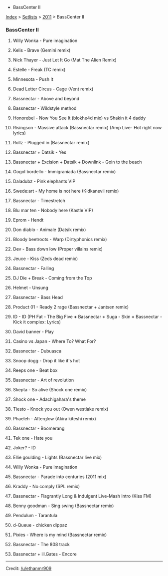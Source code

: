  * BassCenter II

[Index](https://www.reddit.com/r/bassnectar/wiki/index) >
[Setlists](https://www.reddit.com/r/bassnectar/wiki/interactive/setlists) >
[2011](https://www.reddit.com/r/bassnectar/wiki/interactive/setlists/2011) >
BassCenter II

### BassCenter II

  1. Willy Wonka - Pure imagination 

  2. Kelis - Brave (Gemini remix) 

  3. Nick Thayer - Just Let It Go (Mat The Alien Remix)

  4. Estelle - Freak (TC remix) 

  5. Minnesota - Push It 

  6. Dead Letter Circus - Cage (Vent remix) 

  7. Bassnectar - Above and beyond 

  8. Bassnectar - Wildstyle method 

  9. Honorebel - Now You See It (blokhe4d mix) vs Shakin it 4 daddy 

  10. Risingson - Massive attack (Bassnectar remix) (Amp Live- Hot right now lyrics)

  11. Rollz - Plugged in (Bassnectar remix) 

  12. Bassnectar + Datsik - Yes 

  13. Bassnectar + Excision + Datsik + Downlink - Goin to the beach 

  14. Gogol bordello - Immigraniada (Bassnectar remix) 

  15. Daladubz - Pink elephants VIP

  16. Swede:art - My home is not here (Kidkanevil remix) 

  17. Bassnectar - Timestretch 

  18. Blu mar ten - Nobody here (Kastle VIP) 

  19. Eprom - Hendt 

  20. Don diablo - Animale (Datsik remix) 

  21. Bloody beetroots - Warp (Dirtyphonics remix) 

  22. Dev - Bass down low (Proper villains remix) 

  23. Jeuce - Kiss (Zeds dead remix) 

  24. Bassnectar - Falling 

  25. DJ Die + Break - Coming from the Top 

  26. Helmet - Unsung 

  27. Bassnectar - Bass Head 

  28. Product 01 - Ready 2 rage (Bassnectar + Jantsen remix) 

  29. ID - ID (PH Fat - The Big Five **+** Bassnectar **+** Suga - Skin **+** Bassnectar - Kick it complex: Lyrics)

  30. David banner - Play 

  31. Casino vs Japan - Where To? What For? 

  32. Bassnectar - Dubuasca 

  33. Snoop dogg - Drop it like it's hot 

  34. Reeps one - Beat box 

  35. Bassnectar - Art of revolution 

  36. Skepta - So alive (Shock one remix) 

  37. Shock one - Adachigahara's theme 

  38. Tiesto - Knock you out (Owen westlake remix) 

  39. Phaeleh - Afterglow (Akira kiteshi remix) 

  40. Bassnectar - Boomerang 

  41. Tek one - Hate you 

  42. Joker? - ID 

  43. Ellie goulding - Lights (Bassnectar live mix) 

  44. Willy Wonka - Pure imagination 

  45. Bassnectar - Parade into centuries (2011 mix) 

  46. Kraddy - No comply (SPL remix) 

  47. Bassnectar - Flagrantly Long & Indulgent Live-Mash Intro (Kiss FM)

  48. Benny goodman - Sing swing (Bassnectar remix) 

  49. Pendulum - Tarantula 

  50. d-Queue - chicken dippaz 

  51. Pixies - Where is my mind (Bassnectar remix) 

  52. Bassnectar - The 808 track 

  53. Bassnectar + ill.Gates - Encore 

* * *

Credit: [/u/ethanmr909](/u/ethanmr909)

